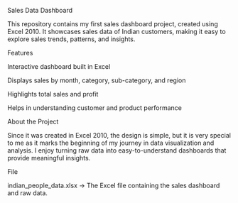 Sales Data Dashboard

This repository contains my first sales dashboard project, created using Excel 2010.
It showcases sales data of Indian customers, making it easy to explore sales trends, patterns, and insights.

Features

Interactive dashboard built in Excel

Displays sales by month, category, sub-category, and region

Highlights total sales and profit

Helps in understanding customer and product performance

About the Project

Since it was created in Excel 2010, the design is simple, but it is very special to me as it marks the beginning of my journey in data visualization and analysis. I enjoy turning raw data into easy-to-understand dashboards that provide meaningful insights.

File

indian_people_data.xlsx → The Excel file containing the sales dashboard and raw data.
